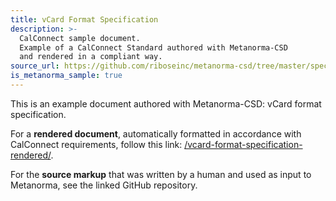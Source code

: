 ```yaml
---
title: vCard Format Specification
description: >-
  CalConnect sample document.
  Example of a CalConnect Standard authored with Metanorma-CSD
  and rendered in a compliant way.
source_url: https://github.com/riboseinc/metanorma-csd/tree/master/spec/examples
is_metanorma_sample: true
---
```


This is an example document authored with Metanorma-CSD: vCard format specification.

For a **rendered document**,
automatically formatted in accordance with CalConnect requirements,
follow this link:
[/vcard-format-specification-rendered/](/vcard-format-specification-rendered/).

For the **source markup** that was written by a human
and used as input to Metanorma, see the linked GitHub repository.

